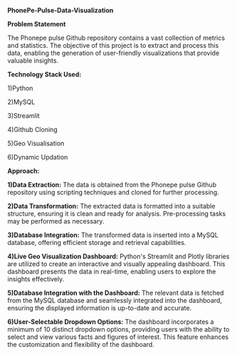 **PhonePe-Pulse-Data-Visualization**

**Problem Statement**

The Phonepe pulse Github repository contains a vast collection of metrics and statistics. The objective of this project is to extract and process this data, enabling the generation of user-friendly visualizations that provide valuable insights.

**Technology Stack Used:**

1)Python

2)MySQL

3)Streamlit

4)Github Cloning

5)Geo Visualisation

6)Dynamic Updation

**Approach:**

**1)Data Extraction:** The data is obtained from the Phonepe pulse Github repository using scripting techniques and cloned for further processing.

**2)Data Transformation:** The extracted data is formatted into a suitable structure, ensuring it is clean and ready for analysis. Pre-processing tasks may be performed as necessary.

**3)Database Integration:** The transformed data is inserted into a MySQL database, offering efficient storage and retrieval capabilities.

**4)Live Geo Visualization Dashboard:** Python's Streamlit and Plotly libraries are utilized to create an interactive and visually appealing dashboard. This dashboard presents the data in real-time, enabling users to explore the insights effectively.

**5)Database Integration with the Dashboard:** The relevant data is fetched from the MySQL database and seamlessly integrated into the dashboard, ensuring the displayed information is up-to-date and accurate.

**6)User-Selectable Dropdown Options:** The dashboard incorporates a minimum of 10 distinct dropdown options, providing users with the ability to select and view various facts and figures of interest. This feature enhances the customization and flexibility of the dashboard.
